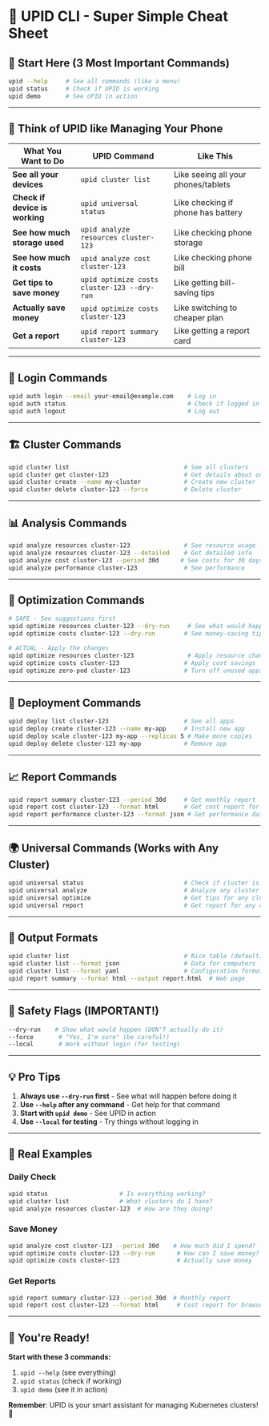# 🚀 UPID CLI - Super Simple Cheat Sheet

## 🎯 **Start Here (3 Most Important Commands)**

```bash
upid --help     # See all commands (like a menu)
upid status     # Check if UPID is working
upid demo       # See UPID in action
```

---

## 📱 **Think of UPID like Managing Your Phone**

| What You Want to Do | UPID Command | Like This |
|---------------------|--------------|-----------|
| **See all your devices** | `upid cluster list` | Like seeing all your phones/tablets |
| **Check if device is working** | `upid universal status` | Like checking if phone has battery |
| **See how much storage used** | `upid analyze resources cluster-123` | Like checking phone storage |
| **See how much it costs** | `upid analyze cost cluster-123` | Like checking phone bill |
| **Get tips to save money** | `upid optimize costs cluster-123 --dry-run` | Like getting bill-saving tips |
| **Actually save money** | `upid optimize costs cluster-123` | Like switching to cheaper plan |
| **Get a report** | `upid report summary cluster-123` | Like getting a report card |

---

## 🔐 **Login Commands**

```bash
upid auth login --email your-email@example.com    # Log in
upid auth status                                  # Check if logged in
upid auth logout                                  # Log out
```

---

## 🏗️ **Cluster Commands**

```bash
upid cluster list                                # See all clusters
upid cluster get cluster-123                     # Get details about one cluster
upid cluster create --name my-cluster            # Create new cluster
upid cluster delete cluster-123 --force          # Delete cluster
```

---

## 📊 **Analysis Commands**

```bash
upid analyze resources cluster-123               # See resource usage
upid analyze resources cluster-123 --detailed    # Get detailed info
upid analyze cost cluster-123 --period 30d      # See costs for 30 days
upid analyze performance cluster-123             # See performance
```

---

## 🎯 **Optimization Commands**

```bash
# SAFE - See suggestions first
upid optimize resources cluster-123 --dry-run     # See what would happen
upid optimize costs cluster-123 --dry-run        # See money-saving tips

# ACTUAL - Apply the changes
upid optimize resources cluster-123               # Apply resource changes
upid optimize costs cluster-123                  # Apply cost savings
upid optimize zero-pod cluster-123               # Turn off unused apps
```

---

## 🚀 **Deployment Commands**

```bash
upid deploy list cluster-123                     # See all apps
upid deploy create cluster-123 --name my-app     # Install new app
upid deploy scale cluster-123 my-app --replicas 5 # Make more copies
upid deploy delete cluster-123 my-app            # Remove app
```

---

## 📈 **Report Commands**

```bash
upid report summary cluster-123 --period 30d     # Get monthly report
upid report cost cluster-123 --format html       # Get cost report for browser
upid report performance cluster-123 --format json # Get performance data
```

---

## 🌍 **Universal Commands (Works with Any Cluster)**

```bash
upid universal status                            # Check if cluster is healthy
upid universal analyze                           # Analyze any cluster
upid universal optimize                          # Get tips for any cluster
upid universal report                            # Get report for any cluster
```

---

## 🔧 **Output Formats**

```bash
upid cluster list                                # Nice table (default)
upid cluster list --format json                  # Data for computers
upid cluster list --format yaml                  # Configuration format
upid report summary --format html --output report.html  # Web page
```

---

## 🚨 **Safety Flags (IMPORTANT!)**

```bash
--dry-run    # Show what would happen (DON'T actually do it)
--force       # "Yes, I'm sure" (be careful!)
--local       # Work without login (for testing)
```

---

## 💡 **Pro Tips**

1. **Always use `--dry-run` first** - See what will happen before doing it
2. **Use `--help` after any command** - Get help for that command
3. **Start with `upid demo`** - See UPID in action
4. **Use `--local` for testing** - Try things without logging in

---

## 🎯 **Real Examples**

### **Daily Check**
```bash
upid status                    # Is everything working?
upid cluster list              # What clusters do I have?
upid analyze resources cluster-123  # How are they doing?
```

### **Save Money**
```bash
upid analyze cost cluster-123 --period 30d    # How much did I spend?
upid optimize costs cluster-123 --dry-run      # How can I save money?
upid optimize costs cluster-123                # Actually save money
```

### **Get Reports**
```bash
upid report summary cluster-123 --period 30d  # Monthly report
upid report cost cluster-123 --format html     # Cost report for browser
```

---

## 🎉 **You're Ready!**

**Start with these 3 commands:**
1. `upid --help` (see everything)
2. `upid status` (check if working)
3. `upid demo` (see it in action)

**Remember**: UPID is your smart assistant for managing Kubernetes clusters! 🚀 
